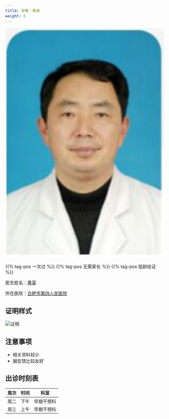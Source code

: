 ```yaml
---
title: 安徽｜黄英
weight: 6
---
```


![doctor](doctor.png)

{{% tag-pos 一次过 %}} {{% tag-pos 无需家长 %}} {{% tag-pos 低龄给证 %}}

医生姓名：[黄英](https://www.haodf.com/doctor/112797.html)

所在医院：[合肥市第四人民医院](https://amap.com/place/B022702CDW)

## 证明样式

![证明](/images/doctor/proof/proof.jpg)

## 注意事项

- 相关资料较少
- 据反馈比较友好

## 出诊时刻表

|  周次 |  时间 |  科室  |
| :-: | :-: | :--: |
|  周二 |  下午 | 早期干预科 |
|  周三 |  上午 | 早期干预科 |
